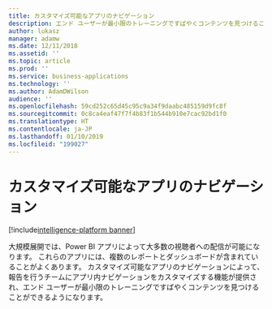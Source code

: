 ```yaml
---
title: カスタマイズ可能なアプリのナビゲーション
description: エンド ユーザーが最小限のトレーニングですばやくコンテンツを見つけることができるように、アプリ内ナビゲーションをカスタマイズします。
author: lukasz
manager: adamw
ms.date: 12/11/2018
ms.assetid: ''
ms.topic: article
ms.prod: ''
ms.service: business-applications
ms.technology: ''
ms.author: AdamDWilson
audience: ''
ms.openlocfilehash: 59cd252c65d45c95c9a34f9daabc485159d9fc8f
ms.sourcegitcommit: 0c8ca4eaf47f7f4b83f1b544b910e7cac92bd1f0
ms.translationtype: HT
ms.contentlocale: ja-JP
ms.lasthandoff: 01/10/2019
ms.locfileid: "199027"
---
```

# <a name="customizable-app-navigation"></a>カスタマイズ可能なアプリのナビゲーション

[!include[intelligence-platform banner](../../includes/intelligence-platform.md)]

大規模展開では、Power BI アプリによって大多数の視聴者への配信が可能になります。 これらのアプリには、複数のレポートとダッシュボードが含まれていることがよくあります。 カスタマイズ可能なアプリのナビゲーションによって、報告を行うチームにアプリ内ナビゲーションをカスタマイズする機能が提供され、エンド ユーザーが最小限のトレーニングですばやくコンテンツを見つけることができるようになります。 
